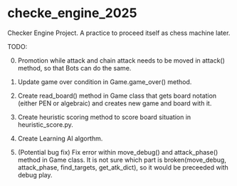 # checke_engine_2025

Checker Engine Project. A practice to proceed itself as chess machine later.

TODO:

0. Promotion while attack and chain attack needs to be moved in attack() method, so that Bots can do the same.

1. Update game over condition in Game.game_over() method.

2. Create read_board() method in Game class that gets board notation (either PEN or algebraic) and creates new game and board with it.

3. Create heuristic scoring method to score board situation in heuristic_score.py.

4. Create Learning AI algorthm.

5. (Potential bug fix) Fix error within move_debug() and attack_phase() method in Game class. It is not sure which part is broken(move_debug, attack_phase, find_targets, get_atk_dict), so it would be preceeded with debug play.

